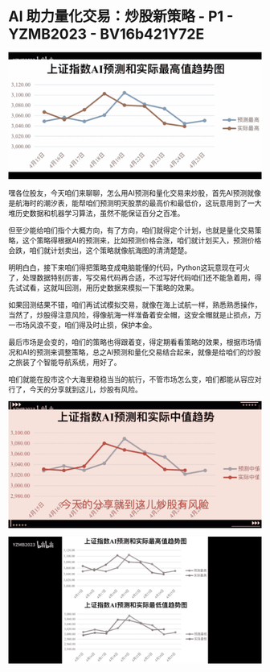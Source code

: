 # AI 助力量化交易：炒股新策略 - P1 - YZMB2023 - BV16b421Y72E

![](img/1b3b2c7d7d3f72c48e569656e60e47de_0.png)

嘿各位股友，今天咱们来聊聊，怎么用AI预测和量化交易来炒股，首先AI预测就像是航海时的潮汐表，能帮咱们预测明天股票的最高价和最低价，这玩意用到了一大堆历史数据和机器学习算法，虽然不能保证百分之百准。

但至少能给咱们指个大概方向，有了方向，咱们就得定个计划，也就是量化交易策略，这个策略得根据AI的预测来，比如预测价格会涨，咱们就计划买入，预测价格会跌，咱们就计划卖出，这个策略就像航海图的清清楚楚。

明明白白，接下来咱们得把策略变成电脑能懂的代码，Python这玩意现在可火了，处理数据特别厉害，写交易代码再合适，不过写好代码咱们还不能急着用，得先试试看，这就叫回测，用历史数据来模拟一下策略的效果。

如果回测结果不错，咱们再试试模拟交易，就像在海上试航一样，熟悉熟悉操作，当然了，炒股得注意风险，得像航海一样准备着安全帽，这安全帽就是止损点，万一市场风浪不变，咱们得及时止损，保护本金。

最后市场是会变的，咱们的策略也得跟着变，得定期看看策略的效果，根据市场情况和AI的预测来调整策略，总之AI预测和量化交易结合起来，就像是给咱们的炒股之旅装了个智能导航系统，用好了。

咱们就能在股市这个大海里稳稳当当的航行，不管市场怎么变，咱们都能从容应对行了，今天的分享就到这儿，炒股有风险。



![](img/1b3b2c7d7d3f72c48e569656e60e47de_2.png)

![](img/1b3b2c7d7d3f72c48e569656e60e47de_3.png)
